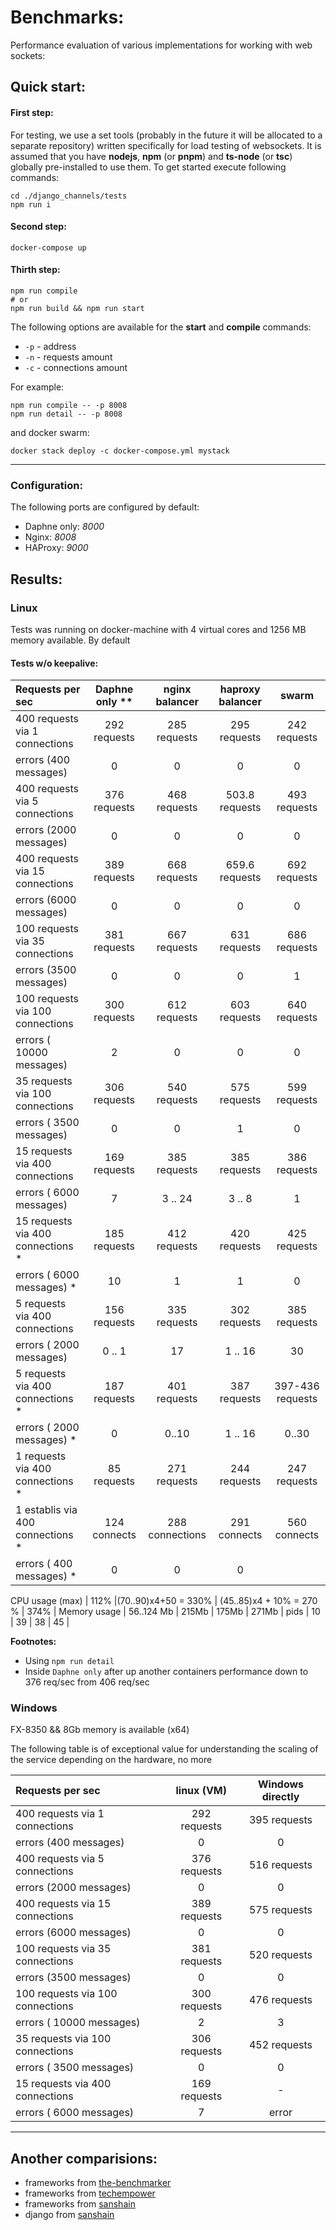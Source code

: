 # Benchmarks: 

Performance evaluation of various implementations for working with web sockets:

## Quick start:

#### First step:

For testing, we use a set tools (probably in the future it will be allocated to a separate repository) written specifically for load testing of websockets. It is assumed that you have **nodejs**, **npm** (or **pnpm**) and **ts-node** (or **tsc**) globally pre-installed to use them.
To get started execute following commands:

```shell
cd ./django_channels/tests
npm run i
```

#### Second step:

```
docker-compose up
```

#### Thirth step: 

```
npm run compile
# or
npm run build && npm run start
```


The following options are available for the **start** and **compile** commands:
- `-p` - address
- `-n` - requests amount
- `-c` - connections amount

For example:

```
npm run compile -- -p 8008
npm run detail -- -p 8008
```

and docker swarm: 

```
docker stack deploy -c docker-compose.yml mystack
```

****

### Configuration:

The following ports are configured by default:

- Daphne only: *8000*
- Nginx: *8008*
- HAProxy: *9000*


## Results: 

### Linux

Tests was running on docker-machine with 4 virtual cores and 1256 MB memory available. By default 

#### Tests w/o keepalive:

Requests per sec                 | Daphne only **|   nginx balancer    | haproxy balancer         |      swarm       |
:--------------------------------|:-------------:|:-------------------:|:------------------------:|:----------------:|
400 requests via 1 connections   | 292 requests  |  285 requests       |   295 requests           |   242 requests   |
errors (400 messages)            |       0       |       0             |       0                  |       0          |
400 requests via 5 connections   | 376 requests  |  468 requests       | 503.8 requests           |   493 requests   |
errors (2000 messages)           |       0       |       0             |       0                  |       0          |
400 requests via 15 connections  | 389 requests  |  668 requests       | 659.6 requests           |   692 requests   |
errors (6000 messages)           |       0       |       0             |       0                  |       0          |
100 requests via 35 connections  | 381 requests  |  667 requests       |  631 requests            |   686 requests   |
errors (3500 messages)           |       0       |       0             |       0                  |       1          |
100 requests via 100 connections | 300 requests  |  612 requests       |  603 requests            |   640 requests   |
errors ( 10000 messages)         |       2       |       0             |       0                  |       0          |
35 requests via 100 connections  | 306 requests  |  540 requests       |  575 requests            |   599 requests   |
errors ( 3500 messages)          |       0       |       0             |       1                  |       0          |
15 requests via 400 connections  | 169 requests  |  385 requests       |  385 requests            |   386 requests   |
errors ( 6000 messages)          |       7       |     3 .. 24         |        3 .. 8            |         1        |
15 requests via 400 connections *| 185 requests  |  412 requests       |  420 requests            |  425 requests    |
errors ( 6000 messages)        * |       10      |       1             |        1                 |         0        |
5 requests via 400 connections   | 156 requests  |  335 requests       |  302 requests            |   385 requests   |
errors ( 2000 messages)          |   0 .. 1      |       17            |        1 .. 16           |        30        |
5 requests via 400 connections * | 187 requests  |  401 requests       |  387 requests            | 397-436 requests |
errors ( 2000 messages)        * |       0       |       0..10         |        1 .. 16           |       0..30      |
1 requests via 400 connections * | 85 requests   |   271 requests      |   244 requests           |   247 requests   |
1 establis via 400 connections * | 124 connects  |  288 connections    |   291 connects           |  560 connects    |
errors ( 400 messages) *         |       0       |       0             |       0                  |                  |

CPU usage (max)                  |      112%     |(70..90)x4+50 = 330% | (45..85)x4 + 10% = 270 % |      374%        |
Memory usage                     |   56..124 Mb  |       215Mb         |      175Mb               |      271Mb       |
pids                             |      10       |         39          |       38                 |       45         |

**Footnotes:**

* Using `npm run detail`
* Inside `Daphne only` after up another containers performance down to 376 req/sec from 406 req/sec



### Windows 

FX-8350 && 8Gb memory is available (x64)

The following table is of exceptional value for understanding the scaling of the service depending on the hardware, no more

Requests per sec                 |  linux (VM)   |  Windows directly   |
:--------------------------------|:-------------:|:-------------------:|
400 requests via 1 connections   | 292 requests  |  395 requests       |
errors (400 messages)            |       0       |       0             |
400 requests via 5 connections   | 376 requests  |  516 requests       |
errors (2000 messages)           |       0       |       0             |
400 requests via 15 connections  | 389 requests  |  575 requests       |
errors (6000 messages)           |       0       |       0             |
100 requests via 35 connections  | 381 requests  |  520 requests       |
errors (3500 messages)           |       0       |       0             |
100 requests via 100 connections | 300 requests  |  476 requests       |
errors ( 10000 messages)         |       2       |       3             |
35 requests via 100 connections  | 306 requests  |  452 requests       |
errors ( 3500 messages)          |       0       |       0             |
15 requests via 400 connections  | 169 requests  |       -             |
errors ( 6000 messages)          |       7       |      error          |


---- 

## Another comparisions:

- frameworks from [the-benchmarker](https://github.com/the-benchmarker/web-frameworks)
- frameworks from [techempower](https://www.techempower.com/benchmarks/)
- frameworks from [sanshain](https://github.com/Sanshain/web_benchmarks)
- django from [sanshain](https://github.com/Sanshain/web_benchmarks/blob/django/README.md)